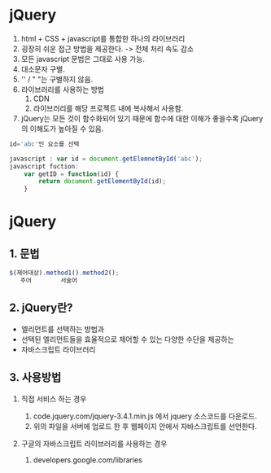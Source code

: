 
# jQuery

1. html + CSS + javascript를 통합한 하나의 라이브러리
2. 굉장히 쉬운 접근 방법을 제공한다. -> 전체 처리 속도 감소
3. 모든 javascript 문법은 그대로 사용 가능.
4. 대소문자 구별.
5. '' / " "는 구별하지 않음.
6. 라이브러리를 사용하는 방법
   1. CDN
   2. 라이브러리를 해당 프로젝트 내에 복사해서 사용함.
7. jQuery는 모든 것이 함수화되어 있기 때문에 함수에 대한 이해가 좋을수록 jQuery의 이해도가 높아질 수 있음.
```javascript
id='abc'인 요소를 선택

javascript : var id = document.getElemnetById('abc');
javascript fuction:
    var getID = function(id) {
        return document.getElementById(id);
    }
```


# jQuery

## 1. 문법
```javascript
$(제어대상).method1().method2();
   주어        서술어
```

## 2. jQuery란?
- 엘리먼트를 선택하는 방법과
- 선택된 엘리먼트들을 효율적으로 제어할 수 있는 다양한 수단을 제공하는
- 자바스크립트 라이브러리

## 3. 사용방법
1. 직접 서비스 하는 경우
   1. code.jquery.com/jquery-3.4.1.min.js 에서 jquery 소스코드를 다운로드.
   2. 위의 파일을 서버에 업로드 한 후 웹페이지 안에서 자바스크립트를 선언한다.

2. 구글의 자바스크립트 라이브러리를 사용하는 경우
   1. developers.google.com/libraries